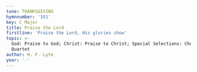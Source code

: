 ```yaml
---
tune: THANKSGIVING
hymnnumber: '351'
key: C Major
title: Praise the Lord
firstline: 'Praise the Lord, His glories show'
topic: >-
  God: Praise to God; Christ: Praise to Christ; Special Selections: Choir or
  Quartet
author: H. F. Lyte
year: '-'
---
```

